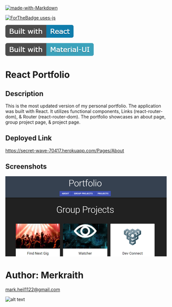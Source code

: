 
[![made-with-Markdown](https://img.shields.io/badge/Made%20with-Markdown-1f425f.svg)](http://commonmark.org)

[![ForTheBadge uses-js](http://ForTheBadge.com/images/badges/uses-js.svg)](http://ForTheBadge.com)

![react](/react.png)

![materialui](/materialui.png)

# React Portfolio

## Description

This is the most updated version of my personal portfolio. The application was built with React. It utilizes functional components, Links (react-router-dom), & Router (react-router-dom). The portfolio showcases an about page, group project page, & project page.

## Deployed Link

https://secret-wave-70417.herokuapp.com/Pages/About

## Screenshots
 
![portfolio](/portfolio.png) 

# Author: Merkraith

mark.heil1122@gmail.com

![alt text](https://github.com/Merkraith.png)